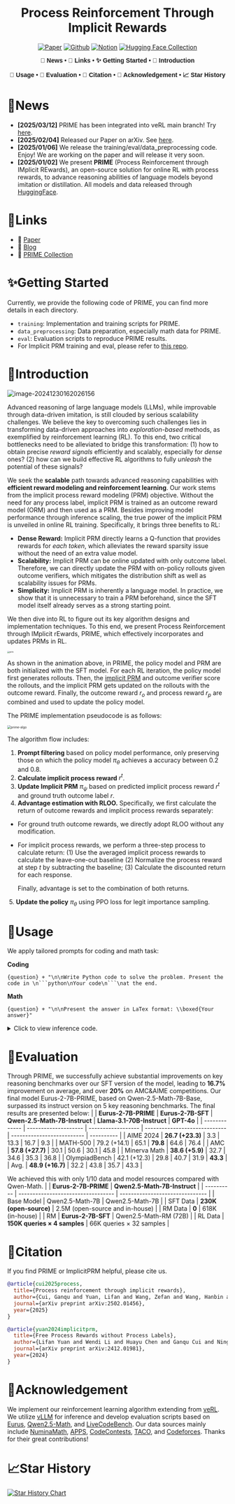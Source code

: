 <div align="center">

# Process Reinforcement Through Implicit Rewards

[![Paper](https://img.shields.io/badge/paper-A42C25?style=for-the-badge&logo=arxiv&logoColor=white)](https://arxiv.org/abs/2502.01456)  [![Github](https://img.shields.io/badge/PRIME-000000?style=for-the-badge&logo=github&logoColor=000&logoColor=white)](https://github.com/PRIME-RL/PRIME)  [![Notion](https://img.shields.io/badge/Notion-%23000000.svg?style=for-the-badge&logo=notion&logoColor=white)](https://curvy-check-498.notion.site/Process-Reinforcement-through-Implicit-Rewards-15f4fcb9c42180f1b498cc9b2eaf896f)  [![Hugging Face Collection](https://img.shields.io/badge/PRIME_Collection-fcd022?style=for-the-badge&logo=huggingface&logoColor=000)](https://huggingface.co/PRIME-RL)

<div align="center" style="font-family: Arial, sans-serif;">
  <p>
    <a href="#🎉news" style="text-decoration: none; font-weight: bold;">🎉 News</a> •
    <a href="#🔗links" style="text-decoration: none; font-weight: bold;">🔗 Links</a> •
    <a href="#✨getting-started" style="text-decoration: none; font-weight: bold;">✨ Getting Started</a> •
    <a href="#📖introduction" style="text-decoration: none; font-weight: bold;">📖 Introduction</a>
  </p>
  <p>
    <a href="#🔧usage" style="text-decoration: none; font-weight: bold;">🔧 Usage</a> •
    <a href="#📃evaluation" style="text-decoration: none; font-weight: bold;">📃 Evaluation</a> •
    <a href="#🎈citation" style="text-decoration: none; font-weight: bold;">🎈 Citation</a> •
    <a href="#🌻acknowledgement" style="text-decoration: none; font-weight: bold;">🌻 Acknowledgement</a> •
    <a href="#📈star-history" style="text-decoration: none; font-weight: bold;">📈 Star History</a>
  </p>
</div>

</div>


# 🎉News

- **[2025/03/12]** PRIME has been integrated into veRL main branch! Try [here](https://github.com/volcengine/verl/tree/main/recipe/prime).
- **[2025/02/04]** Released our Paper on arXiv. See [here](https://arxiv.org/abs/2502.01456).
- **[2025/01/06]** We release the training/eval/data_preprocessing code. Enjoy! We are working on the paper and will release it very soon.
- **[2025/01/02]** We present **PRIME** (Process Reinforcement through IMplicit REwards), an open-source solution for online RL with process rewards, to advance reasoning abilities of language models beyond imitation or distillation. All models and data released through [HuggingFace](https://huggingface.co/PRIME-RL).

# 🔗Links

- 📜 [Paper](https://arxiv.org/abs/2502.01456)
- 📜 [Blog](https://curvy-check-498.notion.site/Process-Reinforcement-through-Implicit-Rewards-15f4fcb9c42180f1b498cc9b2eaf896f)
- 🤗 [PRIME Collection](https://huggingface.co/PRIME-RL)

# ✨Getting Started

Currently, we provide the following code of PRIME, you can find more details in each directory.
- ``training``: Implementation and training scripts for PRIME.
- ``data_preprocessing``: Data preparation, especially math data for PRIME.
- ``eval``: Evaluation scripts to reproduce PRIME results.
- For Implicit PRM training and eval, please refer to [this repo](https://github.com/PRIME-RL/ImplicitPRM).

# 📖Introduction

![image-20241230162026156](./figures/performance.png)

Advanced reasoning of large language models (LLMs), while improvable through data-driven imitation, is still clouded by serious scalability challenges. We believe the key to overcoming such challenges lies in transforming data-driven approaches into *exploration-based* methods, as exemplified by reinforcement learning (RL). To this end, two critical bottlenecks need to be alleviated to bridge this transformation: (1) how to obtain precise *reward signals* efficiently and scalably, especially for *dense* ones? (2) how can we build effective RL algorithms to fully *unleash* the potential of these signals? 


We seek the **scalable** path towards advanced reasoning capabilities with **efficient reward modeling and reinforcement learning**. Our work stems from the implicit process reward modeling (PRM) objective. Without the need for any process label, implicit PRM is trained as an outcome reward model (ORM) and then used as a PRM. Besides improving model performance through inference scaling, the true power of the implicit PRM is unveiled in online RL training. Specifically, it brings three benefits to RL:
- **Dense Reward:** Implicit PRM directly learns a Q-function that provides rewards for *each token*, which alleviates the reward sparsity issue without the need of an extra value model.
- **Scalability:** Implicit PRM can be online updated with only outcome label. Therefore, we can directly update the PRM with on-policy rollouts given outcome verifiers, which mitigates the distribution shift as well as scalability issues for PRMs.
- **Simplicity:** Implicit PRM is inherently a language model. In practice, we show that it is unnecessary to train a PRM beforehand, since the SFT model itself already serves as a strong starting point.

We then dive into RL to figure out its key algorithm designs and implementation techniques. To this end, we present Process Reinforcement through IMplicit rEwards, PRIME, which effectively incorporates and updates PRMs in RL. 


<img src="./figures/prm.gif" alt="prm" style="zoom: 33%;" />

As shown in the animation above, in PRIME, the policy model and PRM are both initialized with the SFT model. For each RL iteration, the policy model first generates rollouts. Then, the [implicit PRM](https://arxiv.org/abs/2412.01981) and outcome verifier score the rollouts, and the implicit PRM gets updated on the rollouts with the outcome reward. Finally, the outcome reward $r_o$ and process reward $r_p$ are combined and used to update the policy model. 

The PRIME implementation pseudocode is as follows:

<img src="./figures/prime-algo.png" alt="prime-algo" style="zoom: 50%;" />

The algorithm flow includes:

1. **Prompt filtering** based on policy model performance, only preserving those on which the policy model $\pi_\theta$ achieves a accuracy between 0.2 and 0.8.
2. **Calculate implicit process reward** $r^t$.
3. **Update Implicit PRM** $\pi_\psi$ based on predicted implicit process reward $r^t$ and ground truth outcome label $r$.
4. **Advantage estimation with RLOO.** Specifically, we first calculate the return of outcome rewards and implicit process rewards separately:

- For ground truth outcome rewards, we directly adopt RLOO without any modification.

- For implicit process rewards, we perform a three-step process to calculate return: (1) Use the averaged implicit process rewards to calculate the leave-one-out baseline (2) Normalize the process reward at step $t$ by subtracting the baseline; (3) Calculate the discounted return for each response.

  Finally, advantage is set to the combination of both returns. 

​    5. **Update the policy** $\pi_\theta$ using PPO loss for legit importance sampling.


# 🔧Usage
We apply tailored prompts for coding and math task:

**Coding**

```
{question} + "\n\nWrite Python code to solve the problem. Present the code in \n```python\nYour code\n```\nat the end.
```
**Math**
```
{question} + "\n\nPresent the answer in LaTex format: \\boxed{Your answer}"
```
<details> 
<summary>Click to view inference code.</summary>


```python
import os
from tqdm import tqdm
import torch
from transformers import AutoTokenizer
from vllm import LLM, SamplingParams
os.environ["NCCL_IGNORE_DISABLED_P2P"] = "1"
os.environ["TOKENIZERS_PARALLELISM"] = "true"
def generate(question_list,model_path):
    llm = LLM(
        model=model_path,
        trust_remote_code=True,
        tensor_parallel_size=torch.cuda.device_count(),
        gpu_memory_utilization=0.90,
    )
    sampling_params = SamplingParams(max_tokens=8192,
                                    temperature=0.0,
                                    n=1)
    outputs = llm.generate(question_list, sampling_params, use_tqdm=True)
    completions = [[output.text for output in output_item.outputs] for output_item in outputs]
    return completions
def make_conv_hf(question, tokenizer):
    # for math problem
    content = question + "\n\nPresent the answer in LaTex format: \\boxed{Your answer}"
    # for code problem
    # content = question + "\n\nWrite Python code to solve the problem. Present the code in \n```python\nYour code\n```\nat the end." 
    msg = [
        {"role": "user", "content": content}
    ]
    chat = tokenizer.apply_chat_template(msg, tokenize=False, add_generation_prompt=True)
    return chat
    
def run():
    model_path = "PRIME-RL/Eurus-2-7B-PRIME"
    all_problems = [
        "which number is larger? 9.11 or 9.9?"
    ]
    tokenizer = AutoTokenizer.from_pretrained(model_path)
    completions = generate([make_conv_hf(problem_data, tokenizer) for problem_data in all_problems],model_path)
    print(completions)
    # [['[ASSESS]\n\n# The problem asks us to compare two decimal numbers, 9.11 and 9.9, to determine which one is larger.\n# We need to compare the whole parts and the decimal parts of the numbers.\n\nNext action: [ADVANCE]\n\n# Compare the whole parts of the numbers: both 9.11 and 9.9 have the same whole part, which is 9.\n# Compare the decimal parts of the numbers: 0.11 (from 9.11) is less than 0.9 (from 9.9).\n\nNext action: [ADVANCE]\n\n# Since the whole parts are the same and the decimal part of 9.9 is greater than the decimal part of 9.11, we can conclude that 9.9 is larger than 9.11.\n\nNext action: [OUTPUT]\n\nThe final answer is $\\boxed{9.9}$.\n\n']]
if __name__ == "__main__":
    run()
```

</details> 

# 📃Evaluation

Through PRIME, we successfully achieve substantial improvements on key reasoning benchmarks over our SFT version of the model, leading to **16.7%** improvement on average, and over **20%** on AMC&AIME competitions. Our final model Eurus-2-7B-PRIME, based on Qwen-2.5-Math-7B-Base, surpassed its instruct version on 5 key reasoning benchmarks. 
The final results are presented below:
|               | **Eurus-2-7B-PRIME** | **Eurus-2-7B-SFT** | **Qwen-2.5-Math-7B-Instruct** | **Llama-3.1-70B-Instruct** | **GPT-4o** |
| ------------- | -------------------- | ------------------ | ----------------------------- | -------------------------- | ---------- |
| AIME 2024     | **26.7 (+23.3)**     | 3.3                | 13.3                          | 16.7                       | 9.3        |
| MATH-500      | 79.2 (+14.1)         | 65.1               | **79.8**                      | 64.6                       | 76.4       |
| AMC           | **57.8 (+27.7)**     | 30.1               | 50.6                          | 30.1                       | 45.8       |
| Minerva Math  | **38.6 (+5.9)**      | 32.7               | 34.6                          | 35.3                       | 36.8       |
| OlympiadBench | 42.1 (+12.3)         | 29.8               | 40.7                          | 31.9                       | **43.3**   |
| Avg.          | **48.9 (+16.7)**     | 32.2               | 43.8                          | 35.7                       | 43.3       |


We achieved this with only 1/10 data and model resources compared with Qwen-Math.
|            | **Eurus-2-7B-PRIME**               | **Qwen2.5-Math-7B-Instruct**    |
| ---------- | ---------------------------------- | ------------------------------- |
| Base Model | Qwen2.5-Math-7B                    | Qwen2.5-Math-7B                 |
| SFT Data   | **230K (open-source)**             | 2.5M (open-source and in-house) |
| RM Data    | **0**                              | 618K (in-house)                 |
| RM         | **Eurus-2-7B-SFT**                 | Qwen2.5-Math-RM (72B)           |
| RL Data    | **150K queries × 4 samples**  | 66K queries × 32 samples   |

# 🎈Citation
If you find PRIME or ImplicitPRM helpful, please cite us.

```bibtex
@article{cui2025process,
  title={Process reinforcement through implicit rewards},
  author={Cui, Ganqu and Yuan, Lifan and Wang, Zefan and Wang, Hanbin and Li, Wendi and He, Bingxiang and Fan, Yuchen and Yu, Tianyu and Xu, Qixin and Chen, Weize and others},
  journal={arXiv preprint arXiv:2502.01456},
  year={2025}
}
```

```bibtex
@article{yuan2024implicitprm,
  title={Free Process Rewards without Process Labels},
  author={Lifan Yuan and Wendi Li and Huayu Chen and Ganqu Cui and Ning Ding and Kaiyan Zhang and Bowen Zhou and Zhiyuan Liu and Hao Peng},
  journal={arXiv preprint arXiv:2412.01981},
  year={2024}
}
```
# 🌻Acknowledgement
We implement our reinforcement learning algorithm extending from [veRL](https://github.com/volcengine/verl). We utilize [vLLM](https://github.com/vllm-project/vllm) for inference and develop evaluation scripts based on [Eurus](https://github.com/OpenBMB/Eurus), [Qwen2.5-Math](https://github.com/QwenLM/Qwen2.5-Math), and [LiveCodeBench](https://github.com/LiveCodeBench/LiveCodeBench). Our data sources mainly include [NuminaMath](https://huggingface.co/datasets/AI-MO/NuminaMath-CoT), [APPS](https://huggingface.co/datasets/codeparrot/apps), [CodeContests](https://huggingface.co/datasets/deepmind/code_contests), [TACO](https://huggingface.co/datasets/BAAI/TACO), and [Codeforces](https://huggingface.co/datasets/MatrixStudio/Codeforces-Python-Submissions). Thanks for their great contributions!

# 📈Star History

[![Star History Chart](https://api.star-history.com/svg?repos=PRIME-RL/PRIME&type=Date)](https://star-history.com/#PRIME-RL/PRIME&Date)
